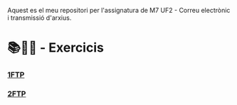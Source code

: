 Aquest es el meu repositori per l'assignatura de M7 UF2 - Correu electrònic i transmissió d'arxius.

# 📚📝💾 - Exercicis 
### [1FTP](1FTP.pdf)
### [2FTP](2FTP.pdf)

